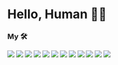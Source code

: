 # Hello, Human 🦧🍎

### My 🛠️

[![](https://img.shields.io/badge/Oracle-NetSuite-lightgrey?logo=oracle)](https://www.oracle.com/index.html)
[![](https://img.shields.io/badge/Code-SuiteScript-critical?logo=oracle)](https://www.netsuite.com/portal/developers/resources/suitescript.shtml)
[![](https://img.shields.io/badge/Editor-VSCode-blue?logo=visualstudiocode)](https://code.visualstudio.com/)
[![](https://img.shields.io/badge/Code-Node-blue?logo=nodedotjs)](https://nodejs.org/)
[![](https://img.shields.io/badge/Tools-npm-critical?logo=npm)](https://www.npmjs.com/)
[![](https://img.shields.io/badge/Code-Javascript-blue?logo=javascript)](https://www.javascript.com/)
[![](https://img.shields.io/badge/DB-Mongo-success?logo=mongodb)](https://www.mongodb.com/)
[![](https://img.shields.io/badge/Server-Express-blue?logo=express)](https://expressjs.com/)
[![](https://img.shields.io/badge/Cloud-Heroku-blueviolet?logo=heroku)](https://www.heroku.com/)
[![](https://img.shields.io/badge/Cloud-DigitalOcean-blue?logo=digitalocean)](https://www.digitalocean.com/)
[![](https://img.shields.io/badge/Code-HTML-blue?logo=html5)](https://developer.mozilla.org/en-US/docs/Web/HTML)
[![](https://img.shields.io/badge/Code-CSS-blue?logo=css3)](https://developer.mozilla.org/en-US/docs/Web/CSS)
